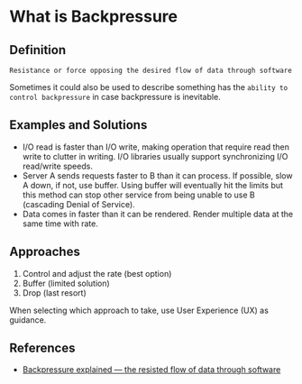 # What is Backpressure

## Definition

`Resistance or force opposing the desired flow of data through software`

Sometimes it could also be used to describe something has the `ability to control backpressure` in case backpressure is inevitable.

## Examples and Solutions

- I/O read is faster than I/O write, making operation that require read then write to clutter in writing.
I/O libraries usually support synchronizing I/O read/write speeds.
- Server A sends requests faster to B than it can process. If possible, slow A down, if not, use buffer. Using buffer will eventually hit the limits but this method can stop other service from being unable to use B (cascading Denial of Service).
- Data comes in faster than it can be rendered. Render multiple data at the same time with rate.

## Approaches

1. Control and adjust the rate (best option)
1. Buffer (limited solution)
1. Drop (last resort)

When selecting which approach to take, use User Experience (UX) as guidance.

## References

- [Backpressure explained — the resisted flow of data through software](https://medium.com/@jayphelps/backpressure-explained-the-flow-of-data-through-software-2350b3e77ce7)
